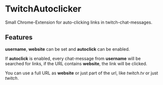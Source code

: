 # TwitchAutoclicker
Small Chrome-Extension for auto-clicking links in twitch-chat-messages.

## Features
**username**, **website** can be set and **autoclick** can be enabled.

If **autoclick** is enabled, every chat-message from **username** will be searched for links, if the URL contains **website**, the link will be clicked.

You can use a full URL as **website** or just part of the url, like *twitch.tv* or just *twitch*.
